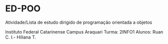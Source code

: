 # ED-POO
Atividade/Lista de estudo dirigido de programação orientada a objetos

Instituto Federal Catarinense Campus Araquari 
Turma: 2INFO1
Alunos: Ruan C. I.-
        Hiliana T.
